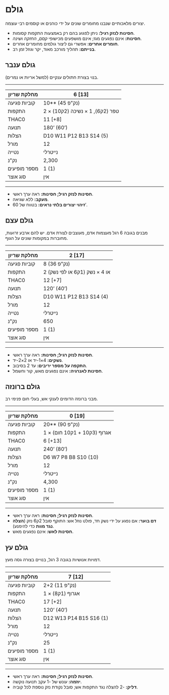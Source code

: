 # גולם

יצורים מלאכותיים שנבנו מחומרים שונים על ידי כוהנים או קוסמים רבי עוצמה.

- **חסינות לנזק רגיל:** ניתן לפגוע בהם רק באמצעות התקפות קסומות.
- **חסינות:** אינם נפגעים מגז; אינם מושפעים מכישופי *קסם*, *החזקה* ו*שינה*.
- **חומרים אחרים:** אפשרי גם ליצור גולמים מחומרים אחרים.
- **בנייתם:** תהליך מורכב מאוד, יקר וגוזל זמן רב.

## גולם ענבר

בנוי בצורת חתולים ענקיים (למשל אריות או נמרים).

------

| מחלקת שריון     | 6 [13]                          |
| ---------------- | ------------------------------- |
| קוביות פגיעה    | 10** (45 נק"פ)                  |
| התקפות          | 2 × טפר (2ק6), 1 × נשיכה (2ק10) |
| THAC0            | 11 [+8]                         |
| תנועה           | 180’ (60’)                      |
| הצלות           | D10 W11 P12 B13 S14 (5)         |
| מורל            | 12                              |
| נטייה           | נייטרלי                         |
| נק"נ            | 2,300                           |
| מספר מופיעים    | 1 (1)                           |
| סוג אוצר        | אין                             |

------

- **חסינות לנזק רגיל; חסינות:** ראה ערך ראשי.
- **מעקב:** ללא שגיאה.
- **זיהוי יצורים בלתי נראים:** בטווח של 60’.

## גולם עצם

מבנים בגובה 6 רגל מעצמות אדם, מעוצבים לצורת אדם. יש להם ארבע זרועות, מחוברות במקומות שונים על הגוף.

------

| מחלקת שריון     | 2 [17]                             |
| ---------------- | ---------------------------------- |
| קוביות פגיעה    | 8 (36 נק"פ)                        |
| התקפות          | 2 או 4 × נשק (1ק6 או לפי נשק)      |
| THAC0            | 12 [+7]                            |
| תנועה           | 120’ (40’)                         |
| הצלות           | D10 W11 P12 B13 S14 (4)            |
| מורל            | 12                                 |
| נטייה           | נייטרלי                            |
| נק"נ            | 650                                |
| מספר מופיעים    | 1 (1)                              |
| סוג אוצר        | אין                                |

------

- **חסינות לנזק רגיל; חסינות:** ראה ערך ראשי.
- **נשקים:** 4×1-יד או 2×2-יד.
- **התקפה על מספר יריבים:** עד 2 בסיבוב.
- **חסינות לאנרגיה:** אינם נפגעים מאש, קור וחשמל.

## גולם ברונזה

מבני ברונזה הדומים לענקי אש, בעלי חום פנימי רב.

------

| מחלקת שריון     | 0 [19]                      |
| ---------------- | --------------------------- |
| קוביות פגיעה    | 20** (90 נק"פ)              |
| התקפות          | 1 × אגרוף (3ק10 + 1ק10 חום) |
| THAC0            | 6 [+13]                     |
| תנועה           | 240’ (80’)                  |
| הצלות           | D6 W7 P8 B8 S10 (10)        |
| מורל            | 12                          |
| נטייה           | נייטרלי                     |
| נק"נ            | 4,300                       |
| מספר מופיעים    | 1 (1)                       |
| סוג אוצר        | אין                         |

------

- **חסינות לנזק רגיל; חסינות:** ראה ערך ראשי.
- **דם בוער:** אם נפגע על ידי נשק חד, פולט נוזל אש: התוקף סובל 2ק6 נזק (**הצלה נגד מוות** כדי להימנע).
- **חסינות לאש:** אינם נפגעים מאש.

## גולם עץ

דמויות אנושיות בגובה 3 רגל, בנויים בצורה גסה מעץ.

------

| מחלקת שריון     | 7 [12]                  |
| ---------------- | ----------------------- |
| קוביות פגיעה    | 2+2 (11 נק"פ)           |
| התקפות          | 1 × אגרוף (1ק8)         |
| THAC0            | 17 [+2]                 |
| תנועה           | 120’ (40’)              |
| הצלות           | D12 W13 P14 B15 S16 (1) |
| מורל            | 12                      |
| נטייה           | נייטרלי                 |
| נק"נ            | 25                      |
| מספר מופיעים    | 1 (1)                   |
| סוג אוצר        | אין                     |

------

- **חסינות לנזק רגיל; חסינות:** ראה ערך ראשי.
- **יוזמה:** עונש של -1 עקב תנועה נוקשה.
- **דליק:** -2 להצלה נגד התקפות אש; סובל נקודת נזק נוספת לכל קוביה.